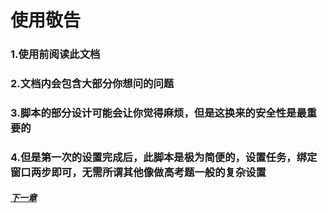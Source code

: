 # 使用敬告

### 1.使用前阅读此文档

### 2.文档内会包含大部分你想问的问题

### 3.脚本的部分设计可能会让你觉得麻烦，但是这换来的安全性是最重要的

### 4.但是第一次的设置完成后，此脚本是极为简便的，设置任务，绑定窗口两步即可，无需所谓其他像做高考题一般的复杂设置

##### [下一章](/运行方式)

